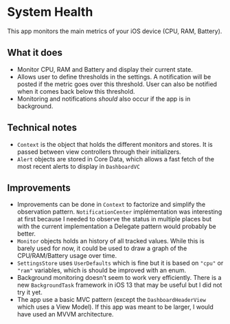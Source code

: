 # System Health

This app monitors the main metrics of your iOS device (CPU, RAM, Battery). 

## What it does
- Monitor CPU, RAM and Battery and display their current state.
- Allows user to define thresholds in the settings. A notification will be posted if the metric goes over this threshold. User can also be notified when it comes back below this threshold. 
- Monitoring and notifications _should_ also occur if the app is in background. 

## Technical notes
- `Context` is the object that holds the different monitors and stores. It is passed between view controllers through their initializers. 
- `Alert` objects are stored in Core Data, which allows a fast fetch of the most recent alerts to display in `DashboardVC`

## Improvements
- Improvements can be done in `Context` to factorize and simplify the observation pattern. `NotificationCenter` implémentation was interesting at first because I needed to observe the status in multiple places but with the current implementation a Delegate pattern would probably be better. 
- `Monitor` objects holds an history of all tracked values. While this is barely used for now, it could be used to draw a graph of the CPU/RAM/Battery usage over time.
- `SettingsStore` uses `UserDefaults` which is fine but it is based on `"cpu"` or `"ram"` variables, which is should be improved with an enum.
- Background monitoring doesn’t seem to work very efficiently. There is a new `BackgroundTask` framework in iOS 13 that may be useful but I did not try it yet. 
- The app use a basic MVC pattern (except the `DashboardHeaderView` which uses a View Model). If this app was meant to be larger, I would have used an MVVM architecture.
